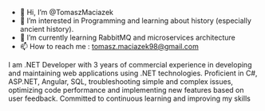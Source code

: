 - 👋 Hi, I’m @TomaszMaciazek
- 👀 I’m interested in Programming and learning about history (especially ancient history).
- 🌱 I’m currently learning RabbitMQ and microservices architecture
- 📫 How to reach me : tomasz.maciazek98@gmail.com

I am .NET Developer with 3 years of commercial experience in developing
and maintaining web applications using .NET technologies. Proficient in
C#, ASP.NET, Angular, SQL, troubleshooting simple and complex issues,
optimizing code performance and implementing new features based on user
feedback. Committed to continuous learning and improving my skills
<!---
TomaszMaciazek/TomaszMaciazek is a ✨ special ✨ repository because its `README.md` (this file) appears on your GitHub profile.
You can click the Preview link to take a look at your changes.
--->
